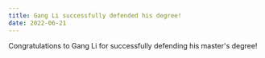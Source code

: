 ```yaml
---
title: Gang Li successfully defended his degree!
date: 2022-06-21
---
```


Congratulations to Gang Li for successfully defending his master's degree!

<!--more-->
